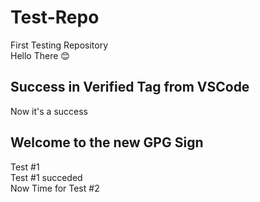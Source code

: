 # Test-Repo
First Testing Repository\
Hello There 😊
## Success in Verified Tag from VSCode
Now it's a success
## Welcome to the new GPG Sign
Test #1\
Test #1 succeded\
Now Time for Test #2